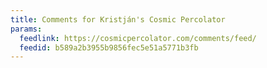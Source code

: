 ```yaml
---
title: Comments for Kristján's Cosmic Percolator
params:
  feedlink: https://cosmicpercolator.com/comments/feed/
  feedid: b589a2b3955b9856fec5e51a5771b3fb
---
```

